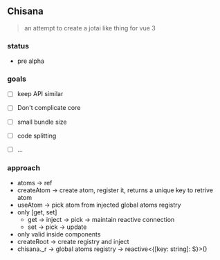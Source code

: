 ## Chisana
> an attempt to create a jotai like thing for vue 3

### status
- pre alpha

### goals
- [ ] keep API similar
- [ ] Don't complicate core
- [ ] small bundle size
- [ ] code splitting
- [ ] ...


### approach
- atoms -> ref
- createAtom -> create atom, register it, returns a unique key to retrive atom
- useAtom -> pick atom from injected global atoms registry
- only [get, set]
  - get -> inject -> pick -> maintain reactive connection
  - set -> pick -> update
- only valid inside components
- createRoot -> create registry and inject
- chisana._r -> global atoms registry -> reactive<{[key: string]: S}>()
